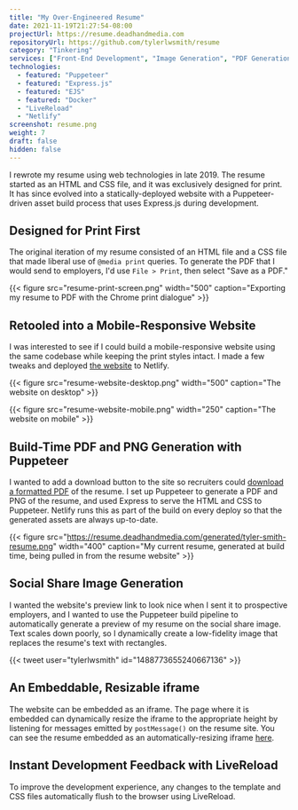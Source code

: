 ```yaml
---
title: "My Over-Engineered Resume"
date: 2021-11-19T21:27:54-08:00
projectUrl: https://resume.deadhandmedia.com
repositoryUrl: https://github.com/tylerlwsmith/resume
category: "Tinkering"
services: ["Front-End Development", "Image Generation", "PDF Generation"]
technologies:
  - featured: "Puppeteer"
  - featured: "Express.js"
  - featured: "EJS"
  - featured: "Docker"
  - "LiveReload"
  - "Netlify"
screenshot: resume.png
weight: 7
draft: false
hidden: false
---
```


I rewrote my resume using web technologies in late 2019. The resume started as an HTML and CSS file, and it was exclusively designed for print. It has since evolved into a statically-deployed website with a Puppeteer-driven asset build process that uses Express.js during development.

## Designed for Print First

The original iteration of my resume consisted of an HTML file and a CSS file that made liberal use of `@media print` queries. To generate the PDF that I would send to employers, I'd use `File > Print`, then select "Save as a PDF."

{{< figure src="resume-print-screen.png" width="500" caption="Exporting my resume to PDF with the Chrome print dialogue" >}}

## Retooled into a Mobile-Responsive Website

I was interested to see if I could build a mobile-responsive website using the same codebase while keeping the print styles intact. I made a few tweaks and deployed [the website](https://resume.deadhandmedia.com) to Netlify.

{{< figure src="resume-website-desktop.png" width="500" caption="The website on desktop" >}}

{{< figure src="resume-website-mobile.png" width="250" caption="The website on mobile" >}}

## Build-Time PDF and PNG Generation with Puppeteer

I wanted to add a download button to the site so recruiters could [download a formatted PDF](https://resume.deadhandmedia.com/generated/tyler-smith-resume.pdf) of the resume. I set up Puppeteer to generate a PDF and PNG of the resume, and used Express to serve the HTML and CSS to Puppeteer. Netlify runs this as part of the build on every deploy so that the generated assets are always up-to-date.

{{< figure src="https://resume.deadhandmedia.com/generated/tyler-smith-resume.png" width="400" caption="My current resume, generated at build time, being pulled in from the resume website" >}}

## Social Share Image Generation

I wanted the website's preview link to look nice when I sent it to prospective employers, and I wanted to use the Puppeteer build pipeline to automatically generate a preview of my resume on the social share image. Text scales down poorly, so I dynamically create a low-fidelity image that replaces the resume's text with rectangles.

{{< tweet user="tylerlwsmith" id="1488773655240667136" >}}

## An Embeddable, Resizable iframe

The website can be embedded as an iframe. The page where it is embedded can dynamically resize the iframe to the appropriate height by listening for messages emitted by `postMessage()` on the resume site. You can see the resume embedded as an automatically-resizing iframe [here](/resume).

## Instant Development Feedback with LiveReload

To improve the development experience, any changes to the template and CSS files automatically flush to the browser using LiveReload.

